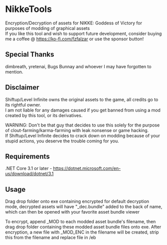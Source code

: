 # NikkeTools
Encryption/Decryption of assets for NIKKE: Goddess of Victory for purposes of modding of graphical assets  
If you like this tool and wish to support future development, consider buying me a coffee @ https://ko-fi.com/fzfalzar or use the sponsor button!

## Special Thanks  
dimbreath, yretenai, Bugs Bunnay and whoever I may have forgotten to mention.  

## Disclaimer
Shiftup/Level Infinite owns the original assets to the game, all credits go to its rightful owner.  
I am not liable for any damages caused if you get banned from using a mod created by this tool, or its derivatives.  

WARNING: Don't be that guy that decides to use this solely for the purpose of clout-farming/karma-farming with leak nonsense or game hacking.  
If Shiftup/Level Infinite decides to crack down on modding because of your stupid actions, you deserve the trouble coming for you.  

## Requirements
.NET Core 3.1 or later - https://dotnet.microsoft.com/en-us/download/dotnet/3.1  

## Usage
Drag drop folder onto exe containing encrypted for default decryption mode, decrypted assets will have "_dec.bundle" added to the back of name, which can then be opened with your favorite asset bundle viewer  

To encrypt, append _MOD to each modded asset bundle's filename, then drag drop folder containing these modded asset bundle files onto exe. After encryption, a new file with _MOD_ENC in the filename will be created, strip this from the filename and replace file in /eb
